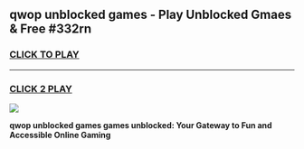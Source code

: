 
## qwop unblocked games - Play Unblocked Gmaes & Free #332rn
<h3>
<a href="https://premium.freeplayer.one?title=qwop_unblocked_games&ref=03M">CLICK TO PLAY</a></h3>
<hr>

<h3>
<a href="https://premium.freeplayer.one?title=qwop_unblocked_games&ref=03M">CLICK 2 PLAY</a>
  
</h3>

<a href="https://premium.freeplayer.one?title=qwop_unblocked_games&ref=03M"><img src="https://clearcache.store/games.png"></a>


**qwop unblocked games games unblocked: Your Gateway to Fun and Accessible Online Gaming**

